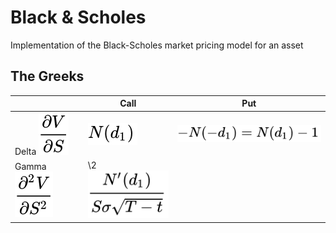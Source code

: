 # Black & Scholes
Implementation of the Black-Scholes market pricing model for an asset


## The Greeks
|| Call | Put |
|-|-|-|
Delta <img src="./images/delta_genform.svg" /> | <img src="./images/delta_callform.svg" /> | <img src="./images/delta_putform.svg" /> |
Gamma <img src="./images/gamma_genform.svg" /> |\2 <img src="./images/gamma.svg" /> |
